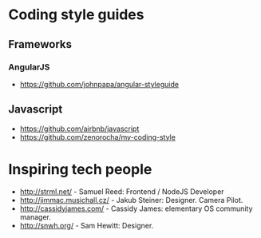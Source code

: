 # Coding style guides
## Frameworks
### AngularJS
- https://github.com/johnpapa/angular-styleguide

## Javascript
- https://github.com/airbnb/javascript
- https://github.com/zenorocha/my-coding-style

# Inspiring tech people
- http://strml.net/ - Samuel Reed: Frontend / NodeJS Developer
- http://jimmac.musichall.cz/ - Jakub Steiner: Designer. Camera Pilot.
- http://cassidyjames.com/ - Cassidy James: elementary OS community manager.
- http://snwh.org/ - Sam Hewitt: Designer.

